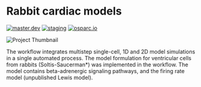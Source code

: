 # Rabbit cardiac models
[![master.dev](https://img.shields.io/website?down_message=offline&label=master.dev&up_message=run&url=https%3A//osparc01.speag.com)](https://osparc01.speag.com/study/47d0b766-af53-11e9-a62b-02420aff7e72)
[![staging](https://img.shields.io/website?down_message=offline&label=staging&up_message=run&url=https%3A//staging.osparc.io)](https://staging.osparc.io/study/47d0b766-af53-11e9-a62b-02420aff7e72)
[![osparc.io](https://img.shields.io/website?down_message=offline&label=osparc.io&up_message=run&url=https%3A//osparc.io)](https://osparc.io/study/47d0b766-af53-11e9-a62b-02420aff7e72)

![Project Thumbnail](https://discover.blackfynn.com/dataset-assets/4/14/banner.jpg)

The workflow integrates multistep single-cell, 1D and 2D model simulations in a single automated process. The model formulation for ventricular cells from rabbits (Soltis-Saucerman*) was implemented in the workflow. The model contains beta-adrenergic signaling pathways, and the firing rate model (unpublished Lewis model).
